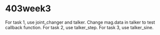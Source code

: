 # 403week3

For task 1, use joint_changer and talker. Change mag.data in talker to test callback function.
For task 2, use talker_step. For task 3, use talker_sine. 
